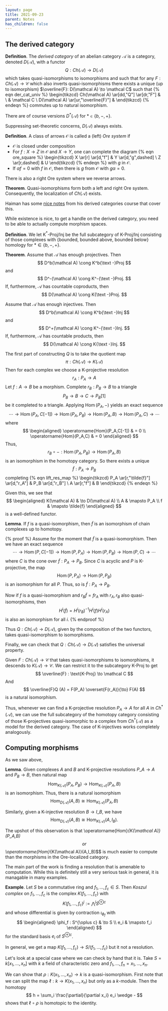 ```yaml
---
layout: page
title: 2021-09-23
parent: Notes
has_children: false
---
```


## The derived category 

**Definition**. The _derived category_ of an abelian category $\mathcal A$ is a category, 
denoted $D(\mathcal A)$, with a functor 
$$
    Q : Ch(\mathcal A) \to D(\mathcal A)
$$
which takes quasi-isomorphisms to isomorphisms and such that for any 
$F : Ch(\mathcal A) \to \mathcal C$ which also inverts quasi-isomorphisms 
there exists a unique (up to isomorphism) $\overline{F}: D(\mathcal A) 
\to \mathcal C$ such that 
{% eqn der_cat_univ %}
\begin{tikzcd}
    Ch(\mathcal A) \ar[dd,"Q"] \ar[dr,"F"] & \\
    & \mathcal C \\
    D(\mathcal A) \ar[ur,"\overline{F}"] & 
\end{tikzcd}
{% endeqn %}
commutes up to natural isomorphism. 

There are of course versions $D^\ast(\mathcal A)$ for $\ast \in \lbrace b, -, + \rbrace$. 

Suppressing set-theoretic concerns, $D(\mathcal A)$ always exists. 

**Definition**. A class of arrows $\mathcal O$ is called a (left) _Ore system_ if 
- $\mathcal O$ is closed under composition
- For $f: X \to Z$ in $\mathcal O$ and $X \to Y$, one can complete the diagram 
{% eqn ore_square %}
\begin{tikzcd} 
    X \ar[r] \ar[d,"f"] & Y \ar[d,"g",dashed] \\
    Z \ar[r,dashed] & U 
\end{tikzcd}
{% endeqn %}
with $g$ in $\mathcal O$.
- If $\alpha f = 0$ with $f$ in $\mathcal O$, then there is $g$ from $\mathcal O$ 
with $g \alpha = 0$. 

There is also a right Ore system where we reverse arrows. 

**Theorem**. Quasi-isomorphisms form both a left and right Ore system. Consequently, 
the localization of $Ch(\mathcal A)$ exists. 

Haiman has some [nice notes](https://math.berkeley.edu/~mhaiman/math256-fall13-spring14/cohomology-1_derived-cat.pdf) 
from his derived categories course that cover this. 

While existence is nice, to get a handle on the derived category, you need to be able 
to actually compute morphism spaces. 

**Definition**. We let K${}^\ast$-Proj/Inj be the full subcategory of K-Proj/Inj consisting of those complexes 
with {bounded, bounded above, bounded below} homology for $\ast \in \lbrace b, -, + \rbrace$.

**Theorem**. Assume that $\mathcal A$ has enough projectives. Then 
$$
    D^b(\mathcal A) \cong K^b{\text -}Proj 
$$
and 
$$
    D^-(\mathcal A) \cong K^-{\text -}Proj.
$$
If, furthermore, $\mathcal A$ has countable coproducts, then 
$$
    D(\mathcal A) \cong K{\text -}Proj. 
$$

Assume that $\mathcal A$ has enough injectives. Then 
$$
    D^b(\mathcal A) \cong K^b{\text -}Inj 
$$
and 
$$
    D^+(\mathcal A) \cong K^-{\text -}Inj.
$$
If, furthermore, $\mathcal A$ has countable products, then 
$$
    D(\mathcal A) \cong K{\text -}Inj. 
$$

The first part of constructing $Q$ is to take the quotient map 
$$
    \pi : Ch(\mathcal A) \to K(\mathcal A)
$$
Then for each complex we choose a K-projective resolution 
$$
    r_A : P_A \to A
$$
Let $f : A \to B$ be a morphism. Complete $r_B : P_B \to B$ to 
a triangle  
$$
    P_B \to B \to C \to P_B[1]
$$
be it completed to a triangle. Applying $\operatorname{Hom}(P_A,-)$ 
yields an exact sequence 
$$
    \cdots \to \operatorname{Hom}(P_A,C[-1]) \to \operatorname{Hom}(P_A,P_B) 
    \to \operatorname{Hom}(P_A,B) \to \operatorname{Hom}(P_A,C) \to \cdots 
$$
where 
$$
    \begin{aligned}
        \operatorname{Hom}(P_A,C[-1]) & = 0 \\
        \operatorname{Hom}(P_A,C) & = 0 
    \end{aligned}
$$
Thus, 
$$
    r_B \circ - : \operatorname{Hom}(P_A,P_B) \to \operatorname{Hom}(P_A,B)
$$
is an isomorphism in the homotopy category. So there exists a unique 
$$
    \tilde{f} : P_A \to P_B
$$
completing 
{% eqn lift_res_map %}
\begin{tikzcd}
    P_A \ar[r,"\tilde{f}"] \ar[d,"r_A"] & P_B \ar[d,"r_B"] \\
    A \ar[r,"f"] & B
\end{tikzcd}
{% endeqn %}

Given this, we see that 
$$
    \begin{aligned}
        K(\mathcal A) & \to D(\mathcal A) \\
        A & \mapsto P_A \\
        f & \mapsto \tilde{f}
    \end{aligned}
$$
is a well-defined functor. 

**Lemma**. If $f$ is a quasi-isomorphism, then $\tilde{f}$ is an 
isomorphism of chain complexes up to homotopy. 

{% proof %}
Assume for the moment that $\tilde{f}$ is a quasi-isomorphism. Then we have 
an exact sequence 
$$
    \cdots \to \operatorname{Hom}(P,C[-1]) \to \operatorname{Hom}(P,P_A) 
    \to \operatorname{Hom}(P,P_B) \to \operatorname{Hom}(P,C) \to \cdots 
$$
where $C$ is the cone over $\tilde{f} : P_A \to P_B$. Since $C$ is acyclic and 
$P$ is K-projective, the map 
$$
    \operatorname{Hom}(P,P_A) 
    \to \operatorname{Hom}(P,P_B)
$$
is an isomorphism for all $P$. Thus, so is $\tilde{f} : P_A \to P_B$. 

Now if $f$ is a quasi-isomorphism and $r_B \tilde{f} = f r_A$ with $r_A,r_B$ 
also quasi-isomorphisms, then 
$$
    H^i(\tilde{f}) = H^i(r_B)^{-1} H^i(f) H^i(r_A)
$$
is also an isomorphism for all $i$. 
{% endproof %}

Thus $Q : Ch(\mathcal A) \to D(\mathcal A)$, given by the composition of 
the two functors, takes quasi-isomorphism to isomorphisms. 

Finally, we can check that $Q : Ch(\mathcal A) \to D(\mathcal A)$ satisfies 
the universal property. 

Given $F: Ch(\mathcal A) \to \mathcal C$ that takes quasi-isomorphisms to 
isomorphisms, it descends to $K(\mathcal A) \to \mathcal C$. We can restrict 
it to the subcategory K-Proj to get 
$$
    \overline{F} : \text{K-Proj} \to \mathcal C
$$
And 
$$
    \overline{F}Q (A) = F(P_A) \overset{F(r_A)}{\to} F(A)
$$
is a natural isomorphism. 

Thus, whenever we can find a K-projective resolution $P_A \to A$ for all 
$A$ in $Ch^\ast(\mathcal A)$, we can use the full subcategory of the homotopy category 
consisting of those K-projectives
quasi-isomorphic to a complex from $Ch^\ast(\mathcal A)$ as a model for the 
derived category. The case of K-injectives works completely analogously. 

## Computing morphisms

As we saw above, 

**Lemma**. Given complexes $A$ and $B$ and K-projective resolutions $P\_A \to A$ 
and $P_B \to B$, then natural map 
$$
    \operatorname{Hom}_{K(\mathcal A)}(P_A,P_B) \to \operatorname{Hom}_{K(\mathcal A)}(P_A,B)
$$
is an isomorphism. Thus, there is a natural isomorphism 
$$  
    \operatorname{Hom}_{D(\mathcal A)}(A,B) \cong \operatorname{Hom}_{K(\mathcal A)}(P_A,B)
$$

Similarly, given a K-injective resolution $B \to I\_B$, we have 
$$
    \operatorname{Hom}_{D(\mathcal A)}(A,B) \cong \operatorname{Hom}_{K(\mathcal A)}(A,I_B).
$$

The upshot of this observation is that \operatorname{Hom}_{K(\mathcal A)}(P_A,B)$$ or 
$$\operatorname{Hom}_{K(\mathcal A)}(A,I_B)$$ is much easier to compute than the morphisms in 
the Ore-localized category. 

The main part of the work is finding a resolution that is amenable to computation. While this 
is definitely still a very serious task in general, it is managable in many examples. 

**Example**. Let $S$ be a commutative ring and $f_1,\ldots,f_c \in S$. Then _Koszul complex_ 
on $f_1,\ldots,f_c$ is the complex $K(f_1,\ldots,f_c)$ with 
$$
    K(f_1,\ldots,f_c)^j := \bigwedge^j S^{\oplus c}
$$
and whose differential is given by contraction $\iota_{\phi_f}$ with 
$$
    \begin{aligned}
        \phi_f : S^{\oplus c} & \to S \\
        e_i & \mapsto f_i
    \end{aligned}
$$
for the standard basis $e_i$ of $S^{\oplus c}$. 

In general, we get a map $K(f_1,\ldots,f_c) \to S/(f_1,\ldots,f_c)$ but it not a resolution. 

Let's look at a special case where we can check by hand that it is. Take 
$S = k[x_1,\ldots,x_n]$ with $k$ a field of characteristic zero and 
$f_1,\ldots,f_n = x_1,\ldots,x_n$. 

We can show that $\rho : K(x_1,\ldots,x_n) \to k$ is a quasi-isomorphism. First note that we can split 
the map $\ell : k \to K(x_1,\ldots,x_n)$ but only as a $k$-module. Then the homotopy
$$
    h = \sum_i \frac{\partial}{\partial x_i} e_i \wedge - 
$$
shows that $\ell \circ \rho$ is homotopic to the identity. 
